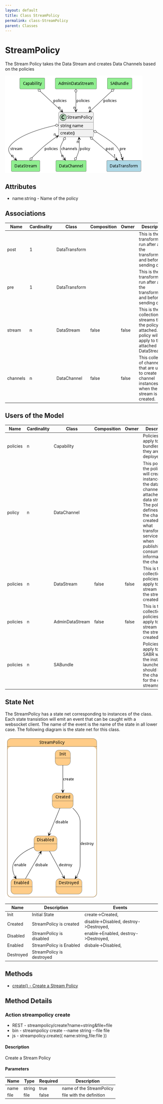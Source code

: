 ```yaml
---
layout: default
title: Class StreamPolicy
permalink: class-StreamPolicy
parent: Classes
---
```


# StreamPolicy

The Stream Policy takes the Data Stream and creates Data Channels based on the policies

![Logical Diagram](./logical.png)

## Attributes

* name:string - Name of the policy


## Associations

| Name | Cardinality | Class | Composition | Owner | Description |
| --- | --- | --- | --- | --- | --- |
| post | 1 | DataTransform |  |  | This is the transform to run after all of the transformation and before sending out. |
| pre | 1 | DataTransform |  |  | This is the transform to run after all of the transformation and before sending out. |
| stream | n | DataStream | false | false | This is the collection of streams that the policy is attached. The policy will only apply to the attached DataStreams. |
| channels | n | DataChannel | false | false | This collection of channels that are used to create channel instances when the stream is created. |



## Users of the Model

| Name | Cardinality | Class | Composition | Owner | Description |
| --- | --- | --- | --- | --- | --- |
| policies | n | Capability |  |  | Policies to apply to the bundles when they are deployed. |
| policy | n | DataChannel |  |  | This policy is the policy that will create an instance of the data channel attached to a data stream. The policy defines how the channel is created and what transformation service to use when publishing or consuming information on the channel. |
| policies | n | DataStream | false | false | This is the collection policies that apply to the stream when the stream is created. |
| policies | n | AdminDataStream | false | false | This is the collection policies that apply to the stream when the stream is created. |
| policies | n | SABundle |  |  | Policies to apply to the SABR when the instance is launched. This should build the channels for the data streams. |



## State Net
The StreamPolicy has a state net corresponding to instances of the class. Each state transistion will emit an 
event that can be caught with a websocket client. The name of the event is the name of the state in all lower case.
The following diagram is the state net for this class.

![State Net Diagram](./statenet.png)

| Name | Description | Events |
| --- | --- | --- |
| Init | Initial State | create-&gt;Created,  |
| Created | StreamPolicy is created | disable-&gt;Disabled, destroy-&gt;Destroyed,  |
| Disabled | StreamPolicy is disabled | enable-&gt;Enabled, destroy-&gt;Destroyed,  |
| Enabled | StreamPolicy is Enabled | disbale-&gt;Disabled,  |
| Destroyed | StreamPolicy is destroyed |  |



## Methods
* [create() - Create a Stream Policy](#action-create)


<h2>Method Details</h2>
    
### Action streampolicy create



* REST - streampolicy/create?name=string&amp;file=file
* bin - streampolicy create --name string --file file
* js - streampolicy.create({ name:string,file:file })

#### Description
Create a Stream Policy

#### Parameters

| Name | Type | Required | Description |
|---|---|---|---|
| name | string |true | name of the StreamPolicy |
| file | file |false | file with the definition |





